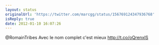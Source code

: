 ```yaml
---
layout: status
originalUrl: 'https://twitter.com/marcgg/status/156769124347936768'
isReply: true
date: 2012-01-10 16:07:26
---
```


@RomainTribes Avec le nom complet c'est mieux http://t.co/oQrenxlS
